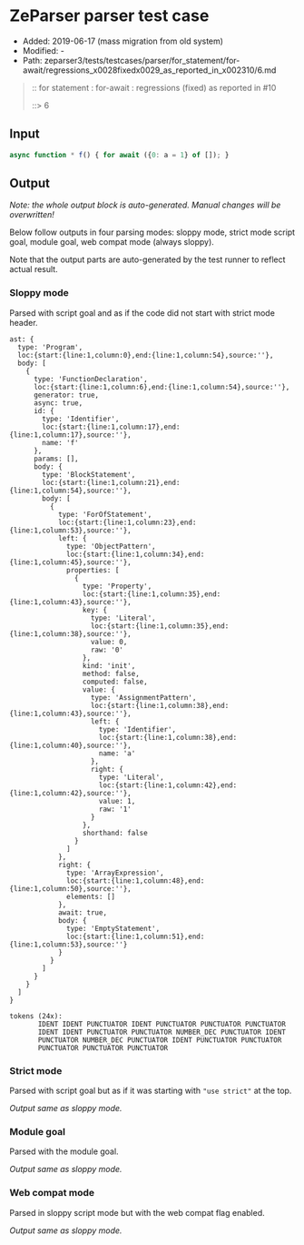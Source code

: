 # ZeParser parser test case

- Added: 2019-06-17 (mass migration from old system)
- Modified: -
- Path: zeparser3/tests/testcases/parser/for_statement/for-await/regressions_x0028fixedx0029_as_reported_in_x002310/6.md

> :: for statement : for-await : regressions (fixed) as reported in #10
>
> ::> 6

## Input

`````js
async function * f() { for await ({0: a = 1} of []); }
`````

## Output

_Note: the whole output block is auto-generated. Manual changes will be overwritten!_

Below follow outputs in four parsing modes: sloppy mode, strict mode script goal, module goal, web compat mode (always sloppy).

Note that the output parts are auto-generated by the test runner to reflect actual result.

### Sloppy mode

Parsed with script goal and as if the code did not start with strict mode header.

`````
ast: {
  type: 'Program',
  loc:{start:{line:1,column:0},end:{line:1,column:54},source:''},
  body: [
    {
      type: 'FunctionDeclaration',
      loc:{start:{line:1,column:6},end:{line:1,column:54},source:''},
      generator: true,
      async: true,
      id: {
        type: 'Identifier',
        loc:{start:{line:1,column:17},end:{line:1,column:17},source:''},
        name: 'f'
      },
      params: [],
      body: {
        type: 'BlockStatement',
        loc:{start:{line:1,column:21},end:{line:1,column:54},source:''},
        body: [
          {
            type: 'ForOfStatement',
            loc:{start:{line:1,column:23},end:{line:1,column:53},source:''},
            left: {
              type: 'ObjectPattern',
              loc:{start:{line:1,column:34},end:{line:1,column:45},source:''},
              properties: [
                {
                  type: 'Property',
                  loc:{start:{line:1,column:35},end:{line:1,column:43},source:''},
                  key: {
                    type: 'Literal',
                    loc:{start:{line:1,column:35},end:{line:1,column:38},source:''},
                    value: 0,
                    raw: '0'
                  },
                  kind: 'init',
                  method: false,
                  computed: false,
                  value: {
                    type: 'AssignmentPattern',
                    loc:{start:{line:1,column:38},end:{line:1,column:43},source:''},
                    left: {
                      type: 'Identifier',
                      loc:{start:{line:1,column:38},end:{line:1,column:40},source:''},
                      name: 'a'
                    },
                    right: {
                      type: 'Literal',
                      loc:{start:{line:1,column:42},end:{line:1,column:42},source:''},
                      value: 1,
                      raw: '1'
                    }
                  },
                  shorthand: false
                }
              ]
            },
            right: {
              type: 'ArrayExpression',
              loc:{start:{line:1,column:48},end:{line:1,column:50},source:''},
              elements: []
            },
            await: true,
            body: {
              type: 'EmptyStatement',
              loc:{start:{line:1,column:51},end:{line:1,column:53},source:''}
            }
          }
        ]
      }
    }
  ]
}

tokens (24x):
       IDENT IDENT PUNCTUATOR IDENT PUNCTUATOR PUNCTUATOR PUNCTUATOR
       IDENT IDENT PUNCTUATOR PUNCTUATOR NUMBER_DEC PUNCTUATOR IDENT
       PUNCTUATOR NUMBER_DEC PUNCTUATOR IDENT PUNCTUATOR PUNCTUATOR
       PUNCTUATOR PUNCTUATOR PUNCTUATOR
`````

### Strict mode

Parsed with script goal but as if it was starting with `"use strict"` at the top.

_Output same as sloppy mode._

### Module goal

Parsed with the module goal.

_Output same as sloppy mode._

### Web compat mode

Parsed in sloppy script mode but with the web compat flag enabled.

_Output same as sloppy mode._
